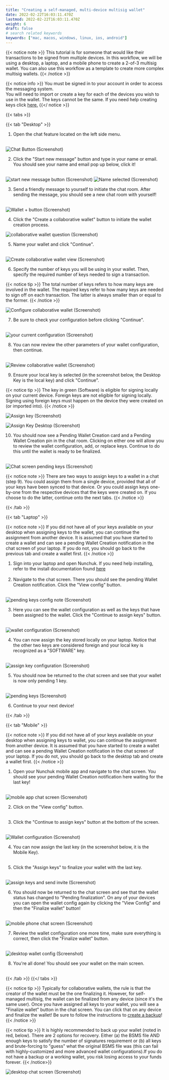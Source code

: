 ```yaml
---
title: "Creating a self-managed, multi-device multisig wallet"
date: 2022-02-22T16:03:11.470Z
lastmod: 2022-02-22T16:03:11.470Z
weight: 6
draft: false
# search related keywords
keywords: ["mac, macos, windows, linux, ios, android"]
---
```


{{< notice note >}}
This tutorial is for someone that would like their transactions to be signed from multiple devices. In this workflow, we will be using a desktop, a laptop, and a mobile phone to create a 2-of-3 multisig wallet. You can also use this workflow as a template to create more complex multisig wallets.
{{< /notice >}}

{{< notice info >}}
You must be signed in to your account in order to access the messaging system. <br/>
You will need to import or create a key for each of the devices you wish to use in the wallet. The keys cannot be the same. If you need help creating keys click <u>[here](/getting-started/createsoftwarekey/).</u>
{{</ notice >}}

{{< tabs >}}

  {{< tab "Desktop" >}}
  
1. Open the chat feature located on the left side menu. <br/><br/>
    
<img src = desktopChatButton.png
    alt = "Chat Button (Screenshot)"/>

2. Click the "Start new message" button and type in your name or email. You should see your name and email pop up below, click it!<br/><br/>

<img src = desktopStartNewMessage.png
    alt = "start new message button (Screenshot)"/>
<img src = desktopNameSelected.png
    alt = "Name selected (Screenshot)"/>

3. Send a friendly message to yourself to initiate the chat room. After sending the message, you should see a new chat room with yourself!<br/><br/>

<img src = desktopJoinedChatRoom.png
    alt = "Wallet + button (Screenshot)"/>

4. Click the "Create a collaborative wallet" button to initiate the wallet creation process.<br/>

<img src = desktopCreateCollabWalletBttn.png
    alt = "collaborative wallet question (Screenshot)"/>

5. Name your wallet and click "Continue".<br/><br/>
    
<img src = desktopWalletName.png
    alt = "Create collaborative wallet view (Screenshot)"/>

6. Specify the number of keys you will be using in your wallet. Then, specify the required number of keys needed to sign a transaction.

{{< notice tip >}}
The total number of keys refers to how many keys are involved in the wallet. The required keys refer to how many keys are needed to sign off on each transaction. The latter is always smaller than or equal to the former.
{{< /notice >}}

<img src = desktopWalletConfig.png
    alt = "Configure collaborative wallet (Screenshot)">


7. Be sure to check your configuration before clicking "Continue".<br/><br/>

<img src = desktopCurrentConfig.png
    alt = "your current configuration (Screenshot)">

8. You can now review the other parameters of your wallet configuration, then continue.<br/><br/>

<img src = desktopReviewWallet.png
    alt = "Review collaborative wallet (Screenshot)">


9. Ensure your local key is selected (in the screenshot below, the Desktop Key is the local key) and click "Continue".

{{< notice tip >}}
The key in green (Software) is eligible for signing locally on your current device. Foreign keys are not eligible for signing locally. Signing using foreign keys must happen on the device they were created on (or imported into).
{{< /notice >}}

<img src = desktopAssignKeys.png
    alt = "Assign key (Screenshot)">

<img src = desktopSelectKey.png
    alt = "Assign Key Desktop (Screenshot)">

10. You should now see a Pending Wallet Creation card and a Pending Wallet Creation pin in the chat room. Clicking on either one will allow you to review the wallet configuration, add, or replace keys. Continue to do this until the wallet is ready to be finalized.<br/><br/>

<img src = desktopConfigDone.png
    alt = "Chat screen pending keys (Screenshot)">

{{< notice note >}}
There are two ways to assign keys to a wallet in a chat (step 9). You could assign them from a single device, provided that all of your keys have been synced to that device. Or you could assign keys one-by-one from the respective devices that the keys were created on. If you choose to do the latter, continue onto the next tabs.
{{< /notice >}}

{{< /tab >}}

{{< tab "Laptop" >}}

{{< notice note >}}
If you did not have all of your keys available on your desktop when assigning keys to the wallet, you can continue the assignment from another device. It is assumed that you have started to create a wallet and can see a pending Wallet Creation notification in the chat screen of your laptop. If you do not, you should go back to the previous tab and create a wallet first.
{{< /notice >}}

1. Sign into your laptop and open Nunchuk. If you need help installing, refer to the install documentation found <u> [here](/getting-started/createsoftwarekey/) </u>
<br/><br/>
2. Navigate to the chat screen. There you should see the pending Wallet Creation notification. Click the "View config" button.<br/><br/>

<img src = laptopConfigNote.png
    alt = "pending keys config note (Screenshot)">

3. Here you can see the wallet configuration as well as the keys that have been assigned to the wallet. Click the "Continue to assign keys" button.<br/><br/>

<img src = laptopWalletConfig.png
    alt = "wallet configuration (Screenshot)">

4. You can now assign the key stored locally on your laptop. Notice that the other two keys are considered foreign and your local key is recognized as a "SOFTWARE" key.<br/><br/>

<img src = laptopAssignKey.png
    alt = "assign key configuration (Screenshot)">

5. You should now be returned to the chat screen and see that your wallet is now only pending 1 key.<br/><br/>

<img src = laptopPendingKeys.png
    alt = "pending keys (Screenshot)">

6. Continue to your next device!

{{< /tab >}}

{{< tab "Mobile" >}}

{{< notice note >}}
If you did not have all of your keys available on your desktop when assigning keys to wallet, you can continue the assignment from another device. It is assumed that you have started to create a wallet and can see a pending Wallet Creation notification in the chat screen of your laptop. If you do not, you should go back to the desktop tab and create a wallet first.
{{< /notice >}}

1. Open your Nunchuk mobile app and navigate to the chat screen. You should see your pending Wallet Creation notification here waiting for the last key!<br/><br/>

<img src = mobilePendingKey.png
    alt = "mobile app chat screen (Screenshot)">

2. Click on the "View config" button.<br/><br/>

3. Click the "Continue to assign keys" button at the bottom of the screen.<br/><br/>

<img src = mobileContinueAssignKeys.png
    alt = "Wallet configuration (Screenshot)">

4. You can now assign the last key (in the screenshot below, it is the Mobile Key).<br/><br/>

5. Click the "Assign keys" to finalize your wallet with the last key.<br/><br/>

<img src = mobileAssignKeysSendInvite.png
    alt = "assign keys and send invite (Screenshot)">

6. You should now be returned to the chat screen and see that the wallet status has changed to "Pending finalization". On any of your devices you can open the wallet config again by clicking the "View Config" and then the "Finalize wallet" button!<br/><br/>

<img src = mobileAllKeysAssigned.png
    alt = "mobile phone chat screen (Screenshot)">

7. Review the wallet configuration one more time, make sure everything is correct, then click the "Finalize wallet" button.<br/><br/>

<img src = desktopFinalizeWalletConfig.png
    alt = "desktop wallet config (Screenshot)">

8. You're all done! You should see your wallet on the main screen.<br/><br/>

{{< /tab >}}
{{</ tabs >}}

{{< notice tip >}}
Typically for collaborative wallets, the rule is that the creator of the wallet must be the one finalizing it. However, for self-managed multisig, the wallet can be finalized from any device (since it's the same user). Once you have assigned all keys to your wallet, you will see a "Finalize wallet" button in the chat screen. You can click that on any device and finalize the wallet! Be sure to follow the instructions to <u>create a backup</u>!
{{< /notice >}}

{{< notice tip >}}
It is highly recommended to back up your wallet (noted in red, below). There are 2 options for recovery. Either (a) the BSMS file AND enough keys to satisfy the number of signatures requirement or (b) all keys and brute-forcing to "guess" what the original BSMS file was (this can fail with highly-customized and more advanced wallet configurations).If you do not have a backup or a working wallet, you risk losing access to your funds forever.
{{< /notice>}}

<img src = desktopCompletedMultiSig.png
    alt = "desktop chat screen (Screenshot)">
